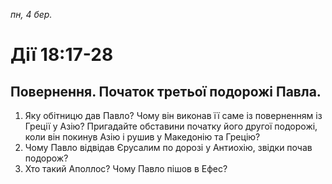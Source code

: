 
_пн, 4 бер._

# Дії 18:17-28

## Повернення. Початок третьої подорожі Павла.
1. Яку обітницю дав Павло? Чому він виконав її саме із поверненням із Греції у Азію? Пригадайте обставини початку його другої подорожі, коли він покинув Азію і рушив у Македонію та Грецію?
2. Чому Павло відвідав Єрусалим по дорозі у Антиохію, звідки почав подорож?
3. Хто такий Аполлос? Чому Павло пішов в Ефес?
